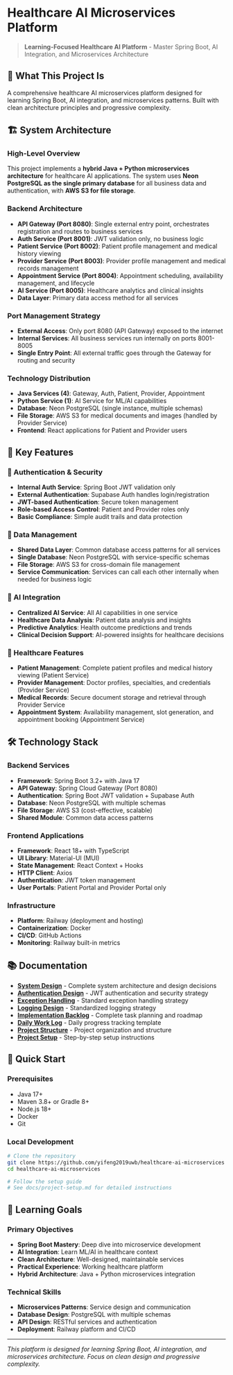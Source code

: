 # Healthcare AI Microservices Platform

> **Learning-Focused Healthcare AI Platform** - Master Spring Boot, AI Integration, and Microservices Architecture

## 🎯 **What This Project Is**

A comprehensive healthcare AI microservices platform designed for learning Spring Boot, AI integration, and microservices patterns. Built with clean architecture principles and progressive complexity.

## 🏗️ **System Architecture**

### **High-Level Overview**
This project implements a **hybrid Java + Python microservices architecture** for healthcare AI applications. The system uses **Neon PostgreSQL as the single primary database** for all business data and authentication, with **AWS S3 for file storage**.

### **Backend Architecture**
- **API Gateway (Port 8080)**: Single external entry point, orchestrates registration and routes to business services
- **Auth Service (Port 8001)**: JWT validation only, no business logic
- **Patient Service (Port 8002)**: Patient profile management and medical history viewing
- **Provider Service (Port 8003)**: Provider profile management and medical records management
- **Appointment Service (Port 8004)**: Appointment scheduling, availability management, and lifecycle
- **AI Service (Port 8005)**: Healthcare analytics and clinical insights
- **Data Layer**: Primary data access method for all services

### **Port Management Strategy**
- **External Access**: Only port 8080 (API Gateway) exposed to the internet
- **Internal Services**: All business services run internally on ports 8001-8005
- **Single Entry Point**: All external traffic goes through the Gateway for routing and security

### **Technology Distribution**
- **Java Services (4)**: Gateway, Auth, Patient, Provider, Appointment
- **Python Service (1)**: AI Service for ML/AI capabilities
- **Database**: Neon PostgreSQL (single instance, multiple schemas)
- **File Storage**: AWS S3 for medical documents and images (handled by Provider Service)
- **Frontend**: React applications for Patient and Provider users

## 🚀 **Key Features**

### **🔐 Authentication & Security**
- **Internal Auth Service**: Spring Boot JWT validation only
- **External Authentication**: Supabase Auth handles login/registration
- **JWT-based Authentication**: Secure token management
- **Role-based Access Control**: Patient and Provider roles only
- **Basic Compliance**: Simple audit trails and data protection

### **💾 Data Management**
- **Shared Data Layer**: Common database access patterns for all services
- **Single Database**: Neon PostgreSQL with service-specific schemas
- **File Storage**: AWS S3 for cross-domain file management
- **Service Communication**: Services can call each other internally when needed for business logic

### **🤖 AI Integration**
- **Centralized AI Service**: All AI capabilities in one service
- **Healthcare Data Analysis**: Patient data analysis and insights
- **Predictive Analytics**: Health outcome predictions and trends
- **Clinical Decision Support**: AI-powered insights for healthcare decisions

### **🏥 Healthcare Features**
- **Patient Management**: Complete patient profiles and medical history viewing (Patient Service)
- **Provider Management**: Doctor profiles, specialties, and credentials (Provider Service)
- **Medical Records**: Secure document storage and retrieval through Provider Service
- **Appointment System**: Availability management, slot generation, and appointment booking (Appointment Service)

## 🛠️ **Technology Stack**

### **Backend Services**
- **Framework**: Spring Boot 3.2+ with Java 17
- **API Gateway**: Spring Cloud Gateway (Port 8080)
- **Authentication**: Spring Boot JWT validation + Supabase Auth
- **Database**: Neon PostgreSQL with multiple schemas
- **File Storage**: AWS S3 (cost-effective, scalable)
- **Shared Module**: Common data access patterns

### **Frontend Applications**
- **Framework**: React 18+ with TypeScript
- **UI Library**: Material-UI (MUI)
- **State Management**: React Context + Hooks
- **HTTP Client**: Axios
- **Authentication**: JWT token management
- **User Portals**: Patient Portal and Provider Portal only

### **Infrastructure**
- **Platform**: Railway (deployment and hosting)
- **Containerization**: Docker
- **CI/CD**: GitHub Actions
- **Monitoring**: Railway built-in metrics

## 📚 **Documentation**

- **[System Design](docs/system-design.md)** - Complete system architecture and design decisions
- **[Authentication Design](docs/authentication-design.md)** - JWT authentication and security strategy
- **[Exception Handling](docs/exception-handling-design.md)** - Standard exception handling strategy
- **[Logging Design](docs/logging-design.md)** - Standardized logging strategy
- **[Implementation Backlog](docs/BACKLOG.md)** - Complete task planning and roadmap
- **[Daily Work Log](docs/DAILY_WORK_LOG.md)** - Daily progress tracking template
- **[Project Structure](PROJECT_STRUCTURE.md)** - Project organization and structure
- **[Project Setup](docs/project-setup.md)** - Step-by-step setup instructions

## 🔧 **Quick Start**

### **Prerequisites**
- Java 17+
- Maven 3.8+ or Gradle 8+
- Node.js 18+
- Docker
- Git

### **Local Development**
```bash
# Clone the repository
git clone https://github.com/yifeng2019uwb/healthcare-ai-microservices
cd healthcare-ai-microservices

# Follow the setup guide
# See docs/project-setup.md for detailed instructions
```

## 🎯 **Learning Goals**

### **Primary Objectives**
- **Spring Boot Mastery**: Deep dive into microservice development
- **AI Integration**: Learn ML/AI in healthcare context
- **Clean Architecture**: Well-designed, maintainable services
- **Practical Experience**: Working healthcare platform
- **Hybrid Architecture**: Java + Python microservices integration

### **Technical Skills**
- **Microservices Patterns**: Service design and communication
- **Database Design**: PostgreSQL with multiple schemas
- **API Design**: RESTful services and authentication
- **Deployment**: Railway platform and CI/CD

---

*This platform is designed for learning Spring Boot, AI integration, and microservices architecture. Focus on clean design and progressive complexity.*
